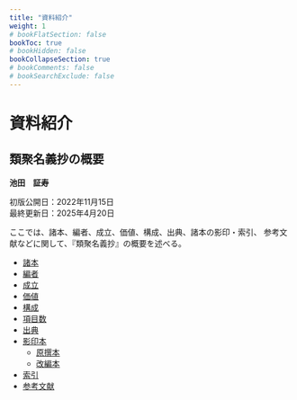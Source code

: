 ```yaml
---
title: "資料紹介"
weight: 1
# bookFlatSection: false
bookToc: true
# bookHidden: false
bookCollapseSection: true
# bookComments: false
# bookSearchExclude: false
---
```

# 資料紹介

## 類聚名義抄の概要

**池田　証寿**

初版公開日：2022年11月15日  
最終更新日：2025年4月20日

ここでは、諸本、編者、成立、価値、構成、出典、諸本の影印・索引、
参考文献などに関して、『類聚名義抄』の概要を述べる。

- [諸本](/docs/krm/01-introduction/01-01-introduction#諸本)
- [編者](/docs/krm/01-introduction/01-01-introduction#編者)
- [成立](/docs/krm/01-introduction/01-01-introduction#成立)
- [価値](/docs/krm/01-introduction/01-01-introduction#価値)
- [構成](/docs/krm/01-introduction/01-01-introduction#構成)
- [項目数](/docs/krm/01-introduction/01-01-introduction#項目数)
- [出典](/docs/krm/01-introduction/01-01-introduction#出典)
- [影印本](/docs/krm/01-introduction/01-01-introduction#影印本)
    - [原撰本](/docs/krm/01-introduction/01-01-introduction#原撰本)
    - [改編本](/docs/krm/01-introduction/01-01-introduction#改編本)
- [索引](/docs/krm/01-introduction/01-01-introduction#索引)
- [参考文献](/docs/krm/01-introduction/01-01-introduction#参考文献)



